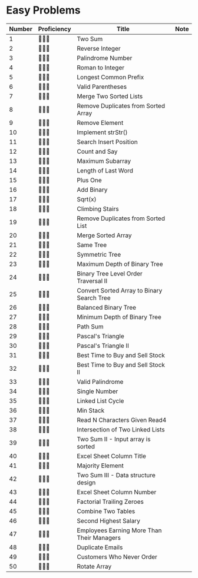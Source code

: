 # Easy Problems
| Number | Proficiency | Title | Note |
| ------ | ----------- | ----- | ---- |
| 1 | :camel::camel::camel: | Two Sum | |
| 2 | :camel::camel::camel: | Reverse Integer | |
| 3 | :camel::camel::camel: | Palindrome Number | |
| 4 | :camel::camel::camel: | Roman to Integer | |
| 5 | :camel::camel::camel: | Longest Common Prefix | |
| 6 | :camel::camel::camel: | Valid Parentheses | |
| 7 | :camel::camel::camel: | Merge Two Sorted Lists | |
| 8 | :camel::camel::camel: | Remove Duplicates from Sorted Array | |
| 9 | :camel::camel::camel: | Remove Element | |
| 10 | :camel::camel::camel: | Implement strStr() | |
| 11 | :camel::camel::camel: | Search Insert Position | |
| 12 | :camel::camel::camel: | Count and Say | |
| 13 | :camel::camel::camel: | Maximum Subarray | |
| 14 | :camel::camel::camel: | Length of Last Word | |
| 15 | :camel::camel::camel: | Plus One | |
| 16 | :camel::camel::camel: | Add Binary | |
| 17 | :camel::camel::camel: | Sqrt(x) | |
| 18 | :camel::camel::camel: | Climbing Stairs | |
| 19 | :camel::camel::camel: | Remove Duplicates from Sorted List | |
| 20 | :camel::camel::camel: | Merge Sorted Array | |
| 21 | :camel::camel::camel: | Same Tree | |
| 22 | :camel::camel::camel: | Symmetric Tree | |
| 23 | :camel::camel::camel: | Maximum Depth of Binary Tree | |
| 24 | :camel::camel::camel: | Binary Tree Level Order Traversal II | |
| 25 | :camel::camel::camel: | Convert Sorted Array to Binary Search Tree | |
| 26 | :camel::camel::camel: | Balanced Binary Tree | |
| 27 | :camel::camel::camel: | Minimum Depth of Binary Tree | |
| 28 | :camel::camel::camel: | Path Sum | |
| 29 | :camel::camel::camel: | Pascal's Triangle | |
| 30 | :camel::camel::camel: | Pascal's Triangle II | |
| 31 | :camel::camel::camel: | Best Time to Buy and Sell Stock | |
| 32 | :camel::camel::camel: | Best Time to Buy and Sell Stock II | |
| 33 | :camel::camel::camel: | Valid Palindrome | |
| 34 | :camel::camel::camel: | Single Number | |
| 35 | :camel::camel::camel: | Linked List Cycle | |
| 36 | :camel::camel::camel: | Min Stack | |
| 37 | :camel::camel::camel: | Read N Characters Given Read4 | |
| 38 | :camel::camel::camel: | Intersection of Two Linked Lists | |
| 39 | :camel::camel::camel: | Two Sum II - Input array is sorted | |
| 40 | :camel::camel::camel: | Excel Sheet Column Title | |
| 41 | :camel::camel::camel: | Majority Element | |
| 42 | :camel::camel::camel: | Two Sum III - Data structure design | |
| 43 | :camel::camel::camel: | Excel Sheet Column Number | |
| 44 | :camel::camel::camel: | Factorial Trailing Zeroes | |
| 45 | :camel::camel::camel: | Combine Two Tables | |
| 46 | :camel::camel::camel: | Second Highest Salary | |
| 47 | :camel::camel::camel: | Employees Earning More Than Their Managers | |
| 48 | :camel::camel::camel: | Duplicate Emails | |
| 49 | :camel::camel::camel: | Customers Who Never Order | |
| 50 | :camel::camel::camel: | Rotate Array | |
